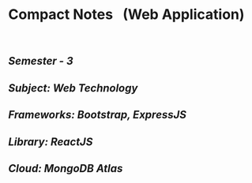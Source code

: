 <h1>Compact Notes &nbsp;&nbsp;(Web Application)</h1>
<br>
<i><h2>Semester - 3</h2>
<h2>Subject: Web Technology</h2>
<h2>Frameworks: Bootstrap, ExpressJS</h2>
<h2>Library: ReactJS</h2>
<h2>Cloud: MongoDB Atlas</h2></i>
